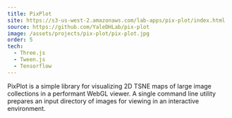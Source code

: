 ```yaml
---
title: PixPlot
site: https://s3-us-west-2.amazonaws.com/lab-apps/pix-plot/index.html
source: https://github.com/YaleDHLab/pix-plot
image: /assets/projects/pix-plot/pix-plot.jpg
order: 5
tech:
  - Three.js
  - Tween.js
  - Tensorflow
---
```


PixPlot is a simple library for visualizing 2D TSNE maps of large image collections in a performant WebGL viewer. A single command line utility prepares an input directory of images for viewing in an interactive environment.
